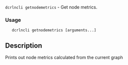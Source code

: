 `dcrlncli getnodemetrics` - Get node metrics.

### Usage

```
   dcrlncli getnodemetrics [arguments...]
```

## Description

Prints out node metrics calculated from the current graph

